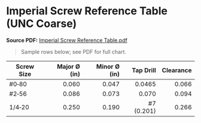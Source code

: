 # Imperial Screw Reference Table (UNC Coarse)
**Source PDF:** [Imperial Screw Reference Table.pdf](https://raw.githubusercontent.com/eschlenz/Machining/main/Imperial%20Screw%20Reference%20Table.pdf)

> Sample rows below; see PDF for full chart.

| Screw Size | Major Ø (in) | Minor Ø (in) | Tap Drill | Clearance |
|---|---:|---:|---:|---:|
| #0‑80 | 0.060 | 0.047 | 0.0465 | 0.066 |
| #2‑56 | 0.086 | 0.073 | 0.070 | 0.094 |
| 1/4‑20 | 0.250 | 0.190 | #7 (0.201) | 0.266 |
